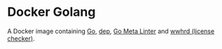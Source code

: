 # Docker Golang

A Docker image containing [Go](https://golang.org), [dep](https://github.com/golang/dep), [Go Meta Linter](https://github.com/alecthomas/gometalinter) and [wwhrd (license checker)](https://github.com/frapposelli/wwhrd).
